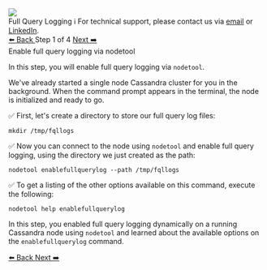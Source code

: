<!-- TOP -->
<div class="top">
  <img class="scenario-academy-logo" src="https://datastax-academy.github.io/katapod-shared-assets/images/ds-academy-2023.svg" />
  <div class="scenario-title-section">
    <span class="scenario-title">Full Query Logging</span>
    <span class="scenario-subtitle">ℹ️ For technical support, please contact us via <a href="mailto:aleksandr.volochnev@datastax.com">email</a> or <a href="https://dtsx.io/aleks">LinkedIn</a>.</span> 
  </div>
</div>

<!-- NAVIGATION -->
<div id="navigation-top" class="navigation-top">
 <a href='command:katapod.loadPage?[{"step":"intro"}]'
   class="btn btn-dark navigation-top-left">⬅️ Back
 </a>
<span class="step-count"> Step 1 of 4</span>
 <a href='command:katapod.loadPage?[{"step":"step2"}]' 
    class="btn btn-dark navigation-top-right">Next ➡️
  </a>
</div>

<!-- CONTENT -->

<div class="step-title">Enable full query logging via nodetool</div>

In this step, you will enable full query logging via `nodetool`.

We've already started a single node Cassandra cluster for you in the background. When the command prompt appears in the terminal, the node is initialized and ready to go.

✅ First, let's create a directory to store our full query log files:
```
mkdir /tmp/fqllogs
```

✅ Now you can connect to the node using `nodetool` and enable full query logging, using the directory we just created as the path:
```
nodetool enablefullquerylog --path /tmp/fqllogs
```

✅ To get a listing of the other options available on this command, execute the following:
```
nodetool help enablefullquerylog
```

In this step, you enabled full query logging dynamically on a running Cassandra node using `nodetool` and learned about the available options on the `enablefullquerylog` command.

<!-- NAVIGATION -->
<div id="navigation-bottom" class="navigation-bottom">
 <a href='command:katapod.loadPage?[{"step":"intro"}]'
   class="btn btn-dark navigation-bottom-left">⬅️ Back
 </a>
 <a href='command:katapod.loadPage?[{"step":"step2"}]'
    class="btn btn-dark navigation-bottom-right">Next ➡️
  </a>
</div>
